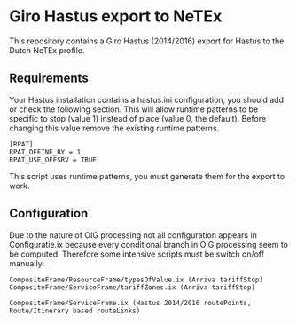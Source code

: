 Giro Hastus export to NeTEx
===========================

This repository contains a Giro Hastus (2014/2016) export for Hastus to the Dutch NeTEx profile.

Requirements
------------

Your Hastus installation contains a hastus.ini configuration, you should add or check the following section. This will allow runtime patterns to be specific to stop (value 1) instead of place (value 0, the default). Before changing this value remove the existing runtime patterns.

```
[RPAT]
RPAT_DEFINE_BY = 1
RPAT_USE_OFFSRV = TRUE
```

This script uses runtime patterns, you must generate them for the export to work.

Configuration
-------------

Due to the nature of OIG processing not all configuration appears in Configuratie.ix because every conditional branch in OIG processing seem to be computed.
Therefore some intensive scripts must be switch on/off manually:

	CompositeFrame/ResourceFrame/typesOfValue.ix (Arriva tariffStop)
	CompositeFrame/ServiceFrame/tariffZones.ix (Arriva tariffStop)

	CompositeFrame/ServiceFrame.ix (Hastus 2014/2016 routePoints, Route/Itinerary based routeLinks)


